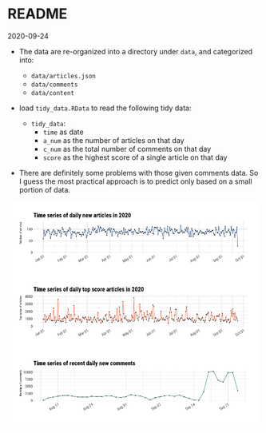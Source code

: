 # README

2020-09-24

- The data are re-organized into a directory under `data`, and categorized into:
  - `data/articles.json`
  - `data/comments`
  - `data/content`

- load `tidy_data.RData` to read the following tidy data:
  - `tidy_data`:
    - `time` as date
    - `a_num` as the number of articles on that day
    - `c_num` as the total number of comments on that day
    - `score` as the highest score of a single article on that day

- There are definitely some problems with those given comments data. So I guess the most practical approach is to predict only based on a small portion of data. 

![img](EDA.png)
